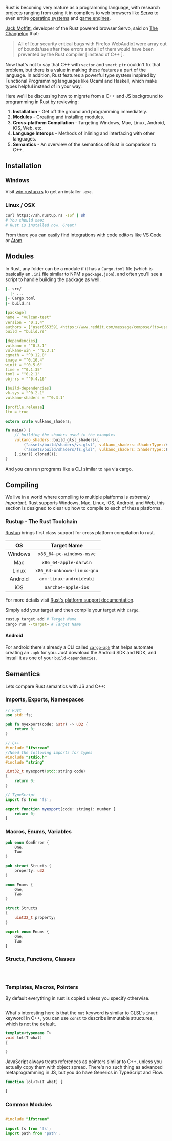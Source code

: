 Rust is becoming very mature as a programming language, with research projects ranging from using it in compilers to web browsers like [Servo](https://servo.org/) to even entire [operating systems](http://www.redox-os.org/) and [game engines](http://www.piston.rs/).

[Jack Moffitt](https://twitter.com/metajack), developer of the Rust powered browser Servo, said on [The Changelog](https://changelog.com/podcast/228) that:

> All of [our security critical bugs with Firefox WebAudio] were array out of bounds/use after free errors and all of them would have been prevented by the Rust compiler [ instead of C++ ].

Now that's not to say that C++ with `vector` and `smart_ptr` couldn't fix that problem, but there is a value in making these features a part of the language. In addition, Rust features a powerful type system inspired by Functional Programming languages like Ocaml and Haskell, which make types helpful instead of in your way.

Here we'll be discussing how to migrate from a C++ and JS background to programming in Rust by reviewing:

1. **Installation** - Get off the ground and programming immediately.
2. **Modules** - Creating and installing modules.
3. **Cross-platform Compilation** - Targeting Windows, Mac, Linux, Android, iOS, Web, etc.
4. **Language Interops** - Methods of inlining and interfacing with other languages.
4. **Semantics** - An overview of the semantics of Rust in comparison to C++.

## Installation

### Windows

Visit [win.rustup.rs](https://win.rustup.rs/) to get an installer `.exe`.

### Linux / OSX

```bash
curl https://sh.rustup.rs -sSf | sh
# You should see:
# Rust is installed now. Great!
```

From there you can easily find integrations with code editors like [VS Code](https://github.com/KalitaAlexey/vscode-rust) or [Atom](https://atom.io/packages/language-rust).

## Modules

In Rust, any folder can be a module if it has a `Cargo.toml` file (which is basically an `.ini` file similar to NPM's `package.json`), and often you'll see a script to handle building the package as well.

```bash
|- src/
  |- ...
|- Cargo.toml
|- build.rs
```

```yml
[package]
name = "vulcan-test"
version = "0.1.4"
authors = ["user6553591 <https://www.reddit.com/message/compose/?to=user6553591>"]
build = "build.rs"

[dependencies]
vulkano = "^0.3.1"
vulkano-win = "^0.3.1"
cgmath = "^0.12.0"
image = "^0.10.4"
winit = "^0.5.6"
time = "^0.1.35"
toml = "^0.2.1"
obj-rs = "^0.4.16"

[build-dependencies]
vk-sys = "^0.2.1"
vulkano-shaders = "^0.3.1"

[profile.release]
lto = true
```

```rust
extern crate vulkano_shaders;

fn main() {
    // building the shaders used in the examples
    vulkano_shaders::build_glsl_shaders([
        ("assets/build/shaders/vs.glsl", vulkano_shaders::ShaderType::Vertex),
        ("assets/build/shaders/fs.glsl", vulkano_shaders::ShaderType::Fragment),
    ].iter().cloned());
}
```

And you can run programs like a CLI similar to `npm` via cargo.

## Compiling

We live in a world where compiling to multiple platforms is *extremely important*. Rust supports Windows, Mac, Linux, iOS, Android, and Web, this section is designed to clear up how to compile to each of these platforms.

### Rustup - The Rust Toolchain

[Rustup](https://blog.rust-lang.org/2016/05/13/rustup.html) brings first class support for cross platform compilation to rust.

| OS | Target Name |
|:------:|:-----------:|
| Windows | `x86_64-pc-windows-msvc` |
| Mac     | `x86_64-apple-darwin` |
| Linux   | `x86_64-unknown-linux-gnu` |
| Android | `arm-linux-androideabi` |
| iOS     | `aarch64-apple-ios`     |

For more details visit [Rust's platform support documentation](https://doc.rust-lang.org/stable/book/getting-started.html#platform-support).

Simply add your target and then compile your target with `cargo`.

```bash
rustup target add # Target Name
cargo run --target= # Target Name
```

#### Android

For android there's already a CLI called [`cargo-apk`](https://github.com/tomaka/android-rs-glue) that helps automate creating an `.apk` for you. Just download the Android SDK and NDK, and install it as one of your `build-dependencies`.

## Semantics

Lets compare Rust semantics with JS and C++:

### Imports, Exports, Namespaces

```rust
// Rust
use std::fs;

pub fn myexport(code: &str) -> u32 {
    return 0;
}
```

```cpp
// C++
#include "ifstream"
//Need the following imports for types
#include "stdio.h"
#include "string"

uint32_t myexport(std::string code)
{
    return 0;
}
```

```js
// TypeScript
import fs from 'fs';

export function myexport(code: string): number {
    return 0;
}
```

### Macros, Enums, Variables

```rust
pub enum OomError {
    One,
    Two
}

pub struct Structs {
    property: u32
}
```

```cpp
enum Enums {
    One,
    Two
}

struct Structs 
{
    uint32_t property;
}
```

```js
export enum Enums {
    One,
    Two
}
```

### Structs, Functions, Classes

```rust

```

```cpp

```

```js

```

### Templates, Macros, Pointers

By default everything in rust is copied unless you specify otherwise.

```rust

```

What's interesting here is that the `mut` keyword is similar to GLSL's `inout` keyword! In C++, you can use `const` to describe immutable structures, which is not the default.

```cpp
template<typename T>
void lol(T what)
{

}
```

JavaScript always treats references as pointers similar to C++, unless you actually copy them with object spread. There's no such thing as advanced metaprogramming in JS, but you do have Generics in TypeScript and Flow.

```js
function lol<T>(T what) {

}
```

### Common Modules

```rust

```

```cpp
#include "ifstream"
```

```js
import fs from 'fs';
import path from 'path';
```

